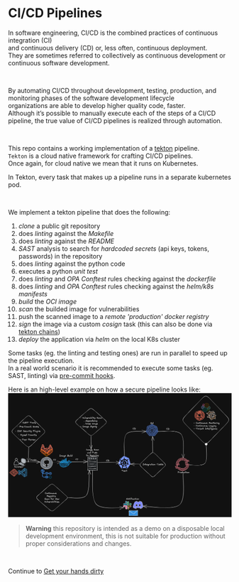# CI/CD Pipelines

In software engineering, CI/CD is the combined practices of continuous integration (CI)  
and continuous delivery (CD) or, less often, continuous deployment.  
They are sometimes referred to collectively as continuous development or continuous software development.  

<br/>

By automating CI/CD throughout development, testing, production, and monitoring phases of the software development lifecycle  
organizations are able to develop higher quality code, faster.  
Although it’s possible to manually execute each of the steps of a CI/CD pipeline, the true value of CI/CD pipelines is realized through automation.

<br/>


This repo contains a working implementation of a [tekton](https://tekton.dev/) pipeline.  
`Tekton` is a cloud native framework for crafting CI/CD pipelines.  
Once again, for cloud native we mean that it runs on Kubernetes.  

In Tekton, every task that makes up a pipeline runs in a separate kubernetes pod.


<br/>


We implement a tekton pipeline that does the following:
1. *clone* a public git repository
2. does *linting* against the *Makefile*
3. does *linting* against the *README*
4. *SAST* analysis to search for *hardcoded secrets* (api keys, tokens, passwords) in the repository
5. does *linting* against the python code
6. executes a python *unit test*
7. does *linting* and *OPA Conftest* rules checking against the *dockerfile*
8. does *linting* and *OPA Conftest* rules checking against the *helm/k8s manifests*
9. *build* the *OCI image*
10. *scan* the builded image for vulnerabilities
11. push the scanned image to a *remote 'production' docker registry*
12. *sign* the image via a custom *cosign* task (this can also be done via <a href="https://tekton.dev/docs/chains/">tekton chains</a>)
13. *deploy* the application via *helm* on the local K8s cluster

Some tasks (eg. the linting and testing ones) are run in parallel to speed up the pipeline execution.  
In a real world scenario it is recommended to execute some tasks (eg. SAST, linting) via [pre-commit hooks](https://pre-commit.com/).  

Here is an high-level example on how a secure pipeline looks like:
![pipeline](images/secure-pipeline.png)  

> **Warning**
> this repository is intended as a demo on a disposable local development environment, this is not suitable for production without proper considerations and changes.

<br/>

Continue to [Get your hands dirty](03-get-your-hands-dirty.md)
